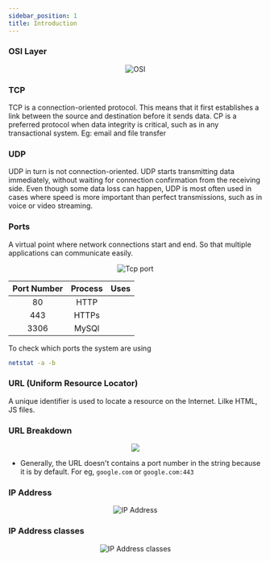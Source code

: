 ```yaml
---
sidebar_position: 1
title: Introduction
---
```


### OSI Layer

<p align="center"><img alt="OSI" src="https://user-images.githubusercontent.com/51878265/206166710-cafe1502-ea85-433d-b4bd-6124f8110992.png"></img></p>

### TCP

TCP is a connection-oriented protocol. This means that it first establishes a link between the source and destination before it sends data. CP is a preferred protocol when data integrity is critical, such as in any transactional system. Eg: email and file transfer

### UDP

UDP in turn is not connection-oriented. UDP starts transmitting data immediately, without waiting for connection confirmation from the receiving side. Even though some data loss can happen, UDP is most often used in cases where speed is more important than perfect transmissions, such as in voice or video streaming.


### Ports

A virtual point where network connections start and end. So that multiple applications can communicate easily.

<p align="center"><img alt="Tcp port" src="https://user-images.githubusercontent.com/51878265/206188329-c5b10491-d39e-40ca-8369-1a9965559857.png"></img></p>


|Port Number| Process | Uses |
|:--:|:--:|:--:|
|80 | HTTP | |
|443| HTTPs| |
|3306| MySQl | |

To check which ports the system are using

```bash
netstat -a -b
```

### URL (Uniform Resource Locator)

A unique identifier is used to locate a resource on the Internet. Lilke HTML, JS files.

### URL Breakdown

<p align="center"><img src="https://user-images.githubusercontent.com/51878265/206189760-ea426560-0d3c-4c5f-a8c4-b4f7c9d6f106.png"></img></p>

- Generally, the URL doesn't contains a port number in the string because it is by default. For eg, `google.com` or `google.com:443`


### IP Address

<p align="center"><img alt="IP Address" src="https://user-images.githubusercontent.com/51878265/206245742-5b660f3d-5d22-421f-ab35-56faf05b0532.png"></img></p>


### IP Address classes


<p align="center"><img alt="IP Address classes" src="https://user-images.githubusercontent.com/51878265/206355697-45304b89-eaba-42ba-b55d-0385c271ec9b.png"></img></p>


<!--<p align="center"><img alt="" src=""></p> -->
